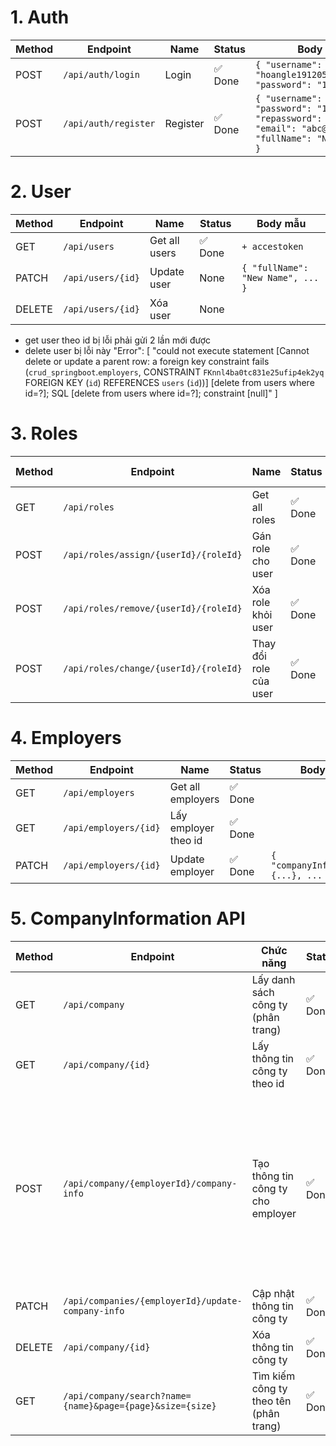 # 1. Auth

| Method | Endpoint              | Name     | Status    | Body mẫu |
| ------ | --------------------- | -------- | --------- | -------- |
| POST   | `/api/auth/login`     | Login    | ✅ Done   | `{ "username": "hoangle191205@gmail.com", "password": "123456789" }` |
| POST   | `/api/auth/register`  | Register | ✅ Done   | `{ "username": "abc", "password": "123", "repassword": "123", "email": "abc@gmail.com", "fullName": "Nguyen Van A" }` |

# 2. User

| Method | Endpoint             | Name           | Status    | Body mẫu |
| ------ | -------------------- | -------------- | --------- | -------- |
| GET    | `/api/users`         | Get all users  | ✅ Done   |     ` + accestoken `     |
| PATCH  | `/api/users/{id}`    | Update user    | None   | `{ "fullName": "New Name", ... }` |
| DELETE | `/api/users/{id}`    | Xóa user    |  None   |          |
- get user theo id bị lỗi phải gửi 2 lần mới được
- delete user bị lỗi này "Error": [
        "could not execute statement [Cannot delete or update a parent row: a foreign key constraint fails (`crud_springboot`.`employers`, CONSTRAINT `FKnnl4ba0tc831e25ufip4ek2yq` FOREIGN KEY (`id`) REFERENCES `users` (`id`))] [delete from users where id=?]; SQL [delete from users where id=?]; constraint [null]"
    ]

# 3. Roles

| Method | Endpoint                                    | Name                | Status    | Body mẫu |
| ------ | ------------------------------------------- | ------------------- | --------- | -------- |
| GET    | `/api/roles`                                | Get all roles       | ✅ Done   |          |
| POST   | `/api/roles/assign/{userId}/{roleId}`       | Gán role cho user   | ✅ Done   |          |
| POST   | `/api/roles/remove/{userId}/{roleId}`       | Xóa role khỏi user  | ✅ Done   |          |
| POST   | `/api/roles/change/{userId}/{roleId}`       | Thay đổi role của user | ✅ Done |          |

# 4. Employers

| Method | Endpoint                  | Name               | Status    | Body mẫu |
| ------ | ------------------------- | ------------------ | --------- | -------- |
| GET    | `/api/employers`           | Get all employers  | ✅ Done   |          |
| GET   | `/api/employers/{id}`           | Lấy employer theo id    | ✅ Done   |  |
| PATCH  | `/api/employers/{id}`      | Update employer    | ✅ Done   | `{ "companyInformation": {...}, ... }` |        |

# 5. CompanyInformation API

| Method | Endpoint                                                          | Chức năng                                      | Status    | Body mẫu |
| ------ | ------------------------------------------------------------------ | ----------------------------------------------- | --------- | -------- |
| GET    | `/api/company`                                                   | Lấy danh sách công ty (phân trang)              | ✅ Done   | params: page, size |
| GET    | `/api/company/{id}`                                              | Lấy thông tin công ty theo id                   | ✅ Done   |          |
| POST   | `/api/company/{employerId}/company-info`                                      | Tạo thông tin công ty cho employer              | ✅ Done   | `{ "employee": 120, "companyName": "Công ty TNHH Công Nghệ AI", "logoUrl": "https://example.com/logo.png", "bannerUrl": "https://example.com/banner.png", "email": "contact@company.com", "phone": "0123456789", "description": "Công ty chuyên về phát triển trí tuệ nhân tạo và giải pháp phần mềm.", "lastPosted": "2025-08-12T15:30:00", "address": "123 Đường ABC, Quận 1, TP. Hồ Chí Minh", "location": "TP. Hồ Chí Minh", "website": "https://company.com", "industry": "Công nghệ thông tin" }` |
| PATCH  | `/api/companies/{employerId}/update-company-info`                                      | Cập nhật thông tin công ty                      | ✅ Done   | `{ "companyName": "......", ... }` |
| DELETE | `/api/company/{id}`                                              | Xóa thông tin công ty                           | ✅ Done   |          |
| GET    | `/api/company/search?name={name}&page={page}&size={size}`        | Tìm kiếm công ty theo tên (phân trang)          | ✅ Done   |          |

